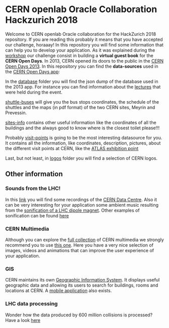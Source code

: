 # CERN openlab Oracle Collaboration Hackzurich 2018

Welcome to CERN openlab Oracle collaboration for the HackZurich 2018 repository. If you are reading this probably it means that you have accepted our challenge, horaaay!
In this repository you will find some information that can help you to develop your application. As it was explained during the [workshop](http://hackzurich.com/#HACK/workshops)  our challenge consist in building a **virtual guest book** for the **CERN Open Days**.
In 2013, CERN opened its doors to the public in the [CERN Open Days 2013](https://home.cern/about/updates/2013/09/cern-open-days-70000-happy-visitors). In this repository you can find the **data-sources** used in the [CERN Open Days app](https://opendays2013.web.cern.ch/app):
 
 In the [database](database) folder you will find the json dump of the database used in the 2013 app. For instance you can find information about the [lectures](/database/DB_DUMP.json#L54) that were held during the event.

[shuttle-buses](shuttle-buses) will give you the bus stops coordinates, the schedule of the shuttles and the maps (in pdf format) of the two CERN sites, Meyrin and Prevessin.

[sites-info](sites-info) contains other useful information like the coordinates of all the buildings and the always good to know where is the closest toilet please!!!

Probably [visit-points](visit-points) is going to be the most interesting datasource for you. It contains all the information, like coordinates, description, pictures, about the different visit points at CERN, like the [ATLAS exhibition point](https://github.com/cerndb/cern-openlab-oracle-hackzurich-2018/blob/master/visit-points/all_points_full.json#L46)

Last, but not least, in [logos](logos) folder you will find a selection of CERN logos.  

## Other information
### Sounds from the LHC!
In this [link](https://cernbox.cern.ch/index.php/s/z44Y6Iwy7d6IfxI) you will find some recordings of the [CERN Data Centre](http://information-technology.web.cern.ch/about/computer-centre). Also it can be very interesting for your application some ambient music resulting from the [sonification   of a LHC dipole magnet](https://home.cern/about/updates/2017/09/melody-magnets). Other examples of sonification can be found [here](https://sciencenode.org/visualization/celebrating-cern-sounds-science.php)
### CERN Multimedia
Although you can explore the [full collection](http://cds.cern.ch/?ln=en) of CERN multimedia we strongly recommend you to use [this one](https://press.cern/multimedia). Here you have a very nice selection of images, videos and animations that can improve the user experience of your application.     
### GIS
CERN maintains its own [Geographic Information System](https://maps.cern.ch/). It displays useful geographic data and  allowing its users to search for buildings, rooms and locations at CERN. A [mobile application](https://smb-dep.web.cern.ch/en/content/gis_mobile) also exists.
### LHC data processing
Wonder how the data produced by 600 million collisions is processed? Have a look [here](https://www.youtube.com/watch?v=jDC3-QSiLB4)
